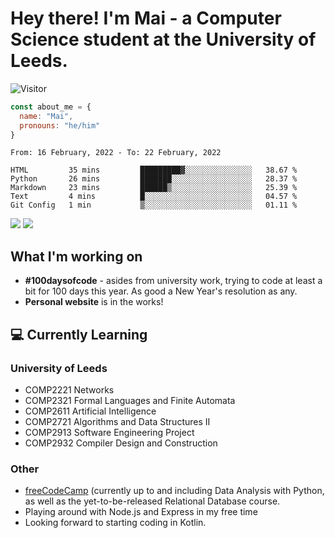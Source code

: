 # Hey there! I'm Mai - a Computer Science student at the University of Leeds.

![Visitor](https://visitor-badge.laobi.icu/badge?page_id=mai-soup.mai-soup)

```javascript
const about_me = {
  name: "Mai",
  pronouns: "he/him"
}
```

<!--START_SECTION:waka-->
```text
From: 16 February, 2022 - To: 22 February, 2022

HTML         35 mins         █████████▓░░░░░░░░░░░░░░░   38.67 % 
Python       26 mins         ███████░░░░░░░░░░░░░░░░░░   28.37 % 
Markdown     23 mins         ██████▒░░░░░░░░░░░░░░░░░░   25.39 % 
Text         4 mins          █░░░░░░░░░░░░░░░░░░░░░░░░   04.57 % 
Git Config   1 min           ▒░░░░░░░░░░░░░░░░░░░░░░░░   01.11 % 
```
<!--END_SECTION:waka-->
<img src="https://github-readme-stats.vercel.app/api?username=mai-soup&show_icons=true&theme=gruvbox" />
<img src="https://github-readme-stats.vercel.app/api/top-langs/?username=mai-soup&langs_count=8&layout=compact&theme=gruvbox" />

## What I'm working on

* __#100daysofcode__ - asides from university work, trying to code at least a bit for 100 days this year. As good a New Year's resolution as any.
* __Personal website__ is in the works!

## 💻 Currently Learning

### University of Leeds
* COMP2221 Networks
* COMP2321 Formal Languages and Finite Automata
* COMP2611 Artificial Intelligence
* COMP2721 Algorithms and Data Structures II
* COMP2913 Software Engineering Project
* COMP2932 Compiler Design and Construction

### Other
* [freeCodeCamp](https://www.freecodecamp.org/) (currently up to and including Data Analysis with Python, as well as the yet-to-be-released Relational Database course.
* Playing around with Node.js and Express in my free time
* Looking forward to starting coding in Kotlin.
